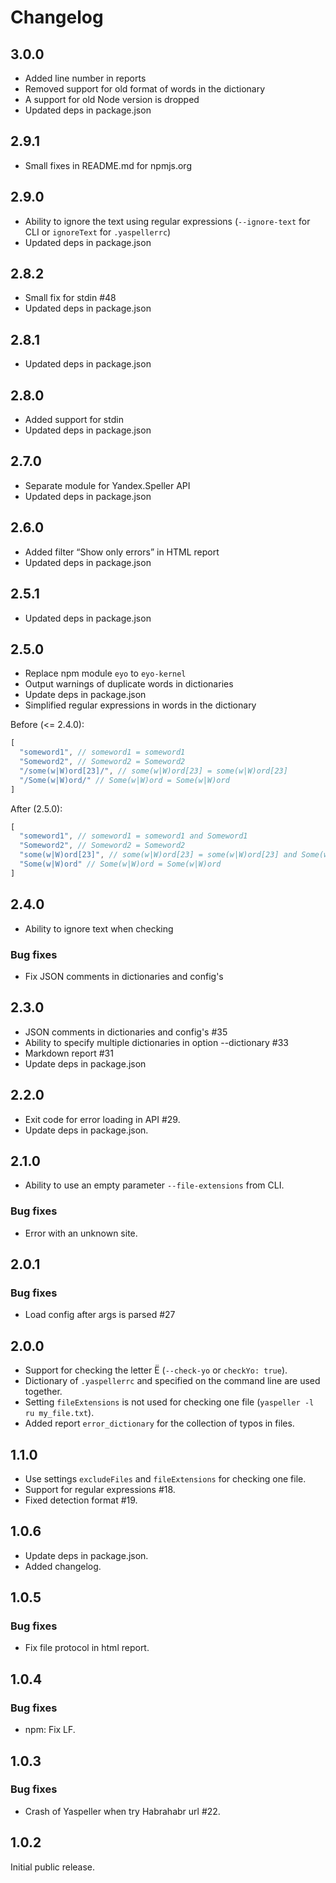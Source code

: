 # Changelog

## 3.0.0
- Added line number in reports
- Removed support for old format of words in the dictionary
- A support for old Node version is dropped
- Updated deps in package.json

## 2.9.1
- Small fixes in README.md for npmjs.org

## 2.9.0 
- Ability to ignore the text using regular expressions (`--ignore-text` for CLI or `ignoreText` for `.yaspellerrc`)
- Updated deps in package.json

## 2.8.2
- Small fix for stdin #48
- Updated deps in package.json

## 2.8.1
- Updated deps in package.json

## 2.8.0
- Added support for stdin
- Updated deps in package.json

## 2.7.0
- Separate module for Yandex.Speller API
- Updated deps in package.json

## 2.6.0
- Added filter “Show only errors” in HTML report
- Updated deps in package.json


## 2.5.1
- Updated deps in package.json


## 2.5.0
- Replace npm module `eyo` to `eyo-kernel`
- Output warnings of duplicate words in dictionaries
- Update deps in package.json
- Simplified regular expressions in words in the dictionary

Before (<= 2.4.0):
```js
[
  "someword1", // someword1 = someword1
  "Someword2", // Someword2 = Someword2
  "/some(w|W)ord[23]/", // some(w|W)ord[23] = some(w|W)ord[23]
  "/Some(w|W)ord/" // Some(w|W)ord = Some(w|W)ord
]
```

After (2.5.0):
```js
[
  "someword1", // someword1 = someword1 and Someword1
  "Someword2", // Someword2 = Someword2
  "some(w|W)ord[23]", // some(w|W)ord[23] = some(w|W)ord[23] and Some(w|W)ord[23]
  "Some(w|W)ord" // Some(w|W)ord = Some(w|W)ord
]
```

## 2.4.0
- Ability to ignore text when checking

### Bug fixes
- Fix JSON comments in dictionaries and config's

## 2.3.0
- JSON comments in dictionaries and config's #35
- Ability to specify multiple dictionaries in option --dictionary #33
- Markdown report #31
- Update deps in package.json

## 2.2.0
- Exit code for error loading in API #29.
- Update deps in package.json.

## 2.1.0
- Ability to use an empty parameter `--file-extensions` from CLI.

### Bug fixes
- Error with an unknown site.

## 2.0.1
### Bug fixes
- Load config after args is parsed #27

## 2.0.0
- Support for checking the letter Ё (`--check-yo` or `checkYo: true`).
- Dictionary of `.yaspellerrc` and specified on the command line are used together.
- Setting `fileExtensions` is not used for checking one file (`yaspeller -l ru my_file.txt`).
- Added report `error_dictionary` for the collection of typos in files.

## 1.1.0
- Use settings `excludeFiles` and `fileExtensions` for checking one file.
- Support for regular expressions #18.
- Fixed detection format #19.

## 1.0.6
- Update deps in package.json.
- Added changelog.

## 1.0.5
### Bug fixes
- Fix file protocol in html report.

## 1.0.4
### Bug fixes
- npm: Fix LF.

## 1.0.3
### Bug fixes
- Crash of Yaspeller when try Habrahabr url #22.

## 1.0.2
Initial public release.
